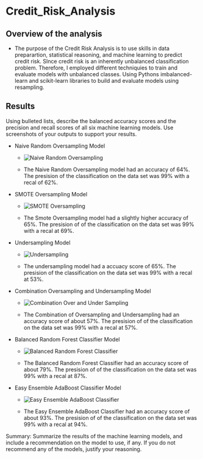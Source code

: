 # Credit_Risk_Analysis

## Overview of the analysis 
- The purpose of the Credit Risk Analysis is to use skills in data preparartion, statistical reasoning, and machine learning to predict credit risk. SInce credit risk is an inherently unbalanced classification problem. Therefore, I employed different techniquies to train and evaluate models with unbalanced classes. Using Pythons imbalanced-learn and scikit-learn libraries to build and evaluate models using resampling. 

## Results
Using bulleted lists, describe the balanced accuracy scores and the precision and recall scores of all six machine learning models. Use screenshots of your outputs to support your results.

- Naive Random Oversampling Model
  - ![Naive Random Oversampling](https://user-images.githubusercontent.com/16258584/107434338-4a872c00-6af0-11eb-9a4a-edf01a3614e5.png)
  
  - The Naive Random Oversampling model had an accuracy of 64%. The presision of the classification on the data set was 99% with a recal of 62%.

- SMOTE Oversampling Model
  - ![SMOTE Oversampling](https://user-images.githubusercontent.com/16258584/107434342-4ce98600-6af0-11eb-9776-3bd26fcfd2ce.png)
  
  - The Smote Oversampling model had a slightly higher accuracy of 65%. The presision of of the classification on the data set was 99% with a recal at 69%.

- Undersampling Model
  - ![Undersampling](https://user-images.githubusercontent.com/16258584/107434344-4e1ab300-6af0-11eb-8b0e-b1b828d88531.png)
  
  - The undersampling model had a accuacy score of 65%. The presision of the classification on the data set was 99% with a recal at 53%.

- Combination Oversampling and Undersampling Model
  - ![Combination Over and Under Sampling](https://user-images.githubusercontent.com/16258584/107434347-4f4be000-6af0-11eb-89e2-b26050ae0f7f.png)
  
  - The Combination of Oversampling and Undersampling had an accuracy score of about 57%. The presision of of the classification on the data set was 99% with a recal at 57%.

- Balanced Random Forest Classifier Model
  - ![Balanced Random Forest Classifier ](https://user-images.githubusercontent.com/16258584/107434353-5115a380-6af0-11eb-9881-00ca36fadcb1.png)

  - The Balanced Random Forest Classifier had an accuracy score of about 79%. The presision of of the classification on the data set was 99% with a recal at 87%.

- Easy Ensemble AdaBoost Classifier Model
  - ![Easy Ensemble AdaBoost Classifier](https://user-images.githubusercontent.com/16258584/107434365-54a92a80-6af0-11eb-8e92-50ebefc14aaf.png)
  
  - The Easy Ensemble AdaBoost Classifier had an accuracy score of about 93%. The presision of of the classification on the data set was 99% with a recal at 94%.


Summary: Summarize the results of the machine learning models, and include a recommendation on the model to use, if any. If you do not recommend any of the models, justify your reasoning.
